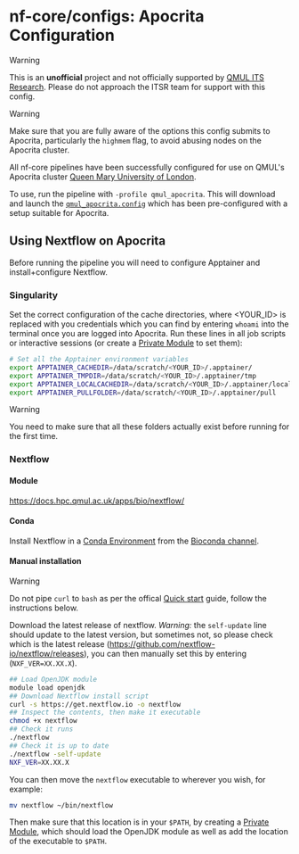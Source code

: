 # nf-core/configs: Apocrita Configuration

> [!WARNING]
> This is an **unofficial** project and not officially supported by [QMUL ITS Research](https://docs.hpc.qmul.ac.uk/). Please do not approach the ITSR team for support with this config.

> [!WARNING]
> Make sure that you are fully aware of the options this config submits to Apocrita, particularly the `highmem` flag, to avoid abusing nodes on the Apocrita cluster.

All nf-core pipelines have been successfully configured for use on QMUL's Apocrita cluster [Queen Mary University of London](https://docs.hpc.qmul.ac.uk/).

To use, run the pipeline with `-profile qmul_apocrita`. This will download and launch the [`qmul_apocrita.config`](../conf/qmul_apocrita.config) which has been pre-configured with a setup suitable for Apocrita.

## Using Nextflow on Apocrita

Before running the pipeline you will need to configure Apptainer and install+configure Nextflow.

### Singularity

Set the correct configuration of the cache directories, where <YOUR_ID> is replaced with you credentials which you can find by entering `whoami` into the terminal once you are logged into Apocrita. Run these lines in all job scripts or interactive sessions (or create a [Private Module](https://docs.hpc.qmul.ac.uk/using/UsingModules/#private-modules) to set them):

```bash
# Set all the Apptainer environment variables
export APPTAINER_CACHEDIR=/data/scratch/<YOUR_ID>/.apptainer/
export APPTAINER_TMPDIR=/data/scratch/<YOUR_ID>/.apptainer/tmp
export APPTAINER_LOCALCACHEDIR=/data/scratch/<YOUR_ID>/.apptainer/localcache
export APPTAINER_PULLFOLDER=/data/scratch/<YOUR_ID>/.apptainer/pull
```

> [!WARNING]
> You need to make sure that all these folders actually exist before running for the first time.

### Nextflow

#### Module

https://docs.hpc.qmul.ac.uk/apps/bio/nextflow/

#### Conda

Install Nextflow in a [Conda Environment](https://docs.hpc.qmul.ac.uk/apps/languages/miniforge/#environments) from the [Bioconda channel](https://anaconda.org/bioconda/nextflow).

#### Manual installation

> [!WARNING]
> Do not pipe `curl` to `bash` as per the offical [Quick start](https://github.com/nextflow-io/nextflow?tab=readme-ov-file#quick-start) guide, follow the instructions below.

Download the latest release of nextflow. _Warning:_ the `self-update` line should update to the latest version, but sometimes not, so please check which is the latest release (https://github.com/nextflow-io/nextflow/releases), you can then manually set this by entering (`NXF_VER=XX.XX.X`).

```bash
## Load OpenJDK module
module load openjdk
## Download Nextflow install script
curl -s https://get.nextflow.io -o nextflow
## Inspect the contents, then make it executable
chmod +x nextflow
## Check it runs
./nextflow
## Check it is up to date
./nextflow -self-update
NXF_VER=XX.XX.X
```

You can then move the `nextflow` executable to wherever you wish, for example:

```bash
mv nextflow ~/bin/nextflow
```

Then make sure that this location is in your `$PATH`, by creating a [Private Module](https://docs.hpc.qmul.ac.uk/using/UsingModules/#private-modules), which should load the OpenJDK module as well as add the location of the executable to `$PATH`.
